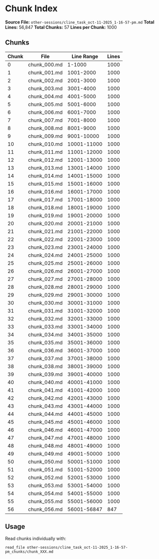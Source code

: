 # Chunk Index

**Source File:** `other-sessions/cline_task_oct-11-2025_1-16-57-pm.md`
**Total Lines:** 56,847
**Total Chunks:** 57
**Lines per Chunk:** 1000

## Chunks

| Chunk | File | Line Range | Lines |
|-------|------|------------|-------|
| 0 | chunk_000.md | 1-1000 | 1000 |
| 1 | chunk_001.md | 1001-2000 | 1000 |
| 2 | chunk_002.md | 2001-3000 | 1000 |
| 3 | chunk_003.md | 3001-4000 | 1000 |
| 4 | chunk_004.md | 4001-5000 | 1000 |
| 5 | chunk_005.md | 5001-6000 | 1000 |
| 6 | chunk_006.md | 6001-7000 | 1000 |
| 7 | chunk_007.md | 7001-8000 | 1000 |
| 8 | chunk_008.md | 8001-9000 | 1000 |
| 9 | chunk_009.md | 9001-10000 | 1000 |
| 10 | chunk_010.md | 10001-11000 | 1000 |
| 11 | chunk_011.md | 11001-12000 | 1000 |
| 12 | chunk_012.md | 12001-13000 | 1000 |
| 13 | chunk_013.md | 13001-14000 | 1000 |
| 14 | chunk_014.md | 14001-15000 | 1000 |
| 15 | chunk_015.md | 15001-16000 | 1000 |
| 16 | chunk_016.md | 16001-17000 | 1000 |
| 17 | chunk_017.md | 17001-18000 | 1000 |
| 18 | chunk_018.md | 18001-19000 | 1000 |
| 19 | chunk_019.md | 19001-20000 | 1000 |
| 20 | chunk_020.md | 20001-21000 | 1000 |
| 21 | chunk_021.md | 21001-22000 | 1000 |
| 22 | chunk_022.md | 22001-23000 | 1000 |
| 23 | chunk_023.md | 23001-24000 | 1000 |
| 24 | chunk_024.md | 24001-25000 | 1000 |
| 25 | chunk_025.md | 25001-26000 | 1000 |
| 26 | chunk_026.md | 26001-27000 | 1000 |
| 27 | chunk_027.md | 27001-28000 | 1000 |
| 28 | chunk_028.md | 28001-29000 | 1000 |
| 29 | chunk_029.md | 29001-30000 | 1000 |
| 30 | chunk_030.md | 30001-31000 | 1000 |
| 31 | chunk_031.md | 31001-32000 | 1000 |
| 32 | chunk_032.md | 32001-33000 | 1000 |
| 33 | chunk_033.md | 33001-34000 | 1000 |
| 34 | chunk_034.md | 34001-35000 | 1000 |
| 35 | chunk_035.md | 35001-36000 | 1000 |
| 36 | chunk_036.md | 36001-37000 | 1000 |
| 37 | chunk_037.md | 37001-38000 | 1000 |
| 38 | chunk_038.md | 38001-39000 | 1000 |
| 39 | chunk_039.md | 39001-40000 | 1000 |
| 40 | chunk_040.md | 40001-41000 | 1000 |
| 41 | chunk_041.md | 41001-42000 | 1000 |
| 42 | chunk_042.md | 42001-43000 | 1000 |
| 43 | chunk_043.md | 43001-44000 | 1000 |
| 44 | chunk_044.md | 44001-45000 | 1000 |
| 45 | chunk_045.md | 45001-46000 | 1000 |
| 46 | chunk_046.md | 46001-47000 | 1000 |
| 47 | chunk_047.md | 47001-48000 | 1000 |
| 48 | chunk_048.md | 48001-49000 | 1000 |
| 49 | chunk_049.md | 49001-50000 | 1000 |
| 50 | chunk_050.md | 50001-51000 | 1000 |
| 51 | chunk_051.md | 51001-52000 | 1000 |
| 52 | chunk_052.md | 52001-53000 | 1000 |
| 53 | chunk_053.md | 53001-54000 | 1000 |
| 54 | chunk_054.md | 54001-55000 | 1000 |
| 55 | chunk_055.md | 55001-56000 | 1000 |
| 56 | chunk_056.md | 56001-56847 | 847 |

## Usage

Read chunks individually with:
```
read_file other-sessions/cline_task_oct-11-2025_1-16-57-pm_chunks/chunk_XXX.md
```
